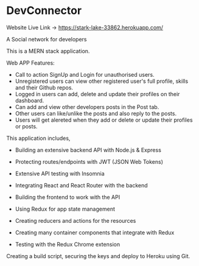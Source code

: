 # DevConnector

Website Live Link -> https://stark-lake-33862.herokuapp.com/

A Social network for developers

This is a MERN stack application.

Web APP Features:

- Call to action SignUp and Login for unauthorised users.
- Unregistered users can view other registered user's full profile, skills and their Github repos.
- Logged in users can add, delete and update their profiles on their dashboard.
- Can add and view other developers posts in the Post tab.
- Other users can like/unlike the posts and also reply to the posts.
- Users will get alereted when they add or delete or update their profiles or posts.

This application includes,

- Building an extensive backend API with Node.js & Express

- Protecting routes/endpoints with JWT (JSON Web Tokens)

- Extensive API testing with Insomnia

- Integrating React and React Router with the backend

- Building the frontend to work with the API

- Using Redux for app state management

- Creating reducers and actions for the resources

- Creating many container components that integrate with Redux

- Testing with the Redux Chrome extension

Creating a build script, securing the keys and deploy to Heroku using Git.
